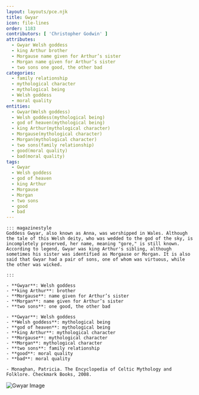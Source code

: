```yaml
---
layout: layouts/pce.njk
title: Gwyar
icon: file-lines
order: 1183
contributors: [ 'Christopher Godwin' ]
attributes:
  - Gwyar Welsh goddess
  - king Arthur brother
  - Morgause name given for Arthur’s sister
  - Morgan name given for Arthur’s sister
  - two sons one good, the other bad
categories:
  - family relationship
  - mythological character
  - mythological being
  - Welsh goddess
  - moral quality
entities:
  - Gwyar(Welsh goddess)
  - Welsh goddess(mythological being)
  - god of heaven(mythological being)
  - king Arthur(mythological character)
  - Morgause(mythological character)
  - Morgan(mythological character)
  - two sons(family relationship)
  - good(moral quality)
  - bad(moral quality)
tags:
  - Gwyar
  - Welsh goddess
  - god of heaven
  - king Arthur
  - Morgause
  - Morgan
  - two sons
  - good
  - bad
---
```

``` tab [group1:Info]
::: magazinestyle
Goddess Gwyar, also known as Anna, was worshipped in Wales. Although the tale of this Welsh deity, who was wedded to the god of the sky, is incompletely preserved, her name, meaning "gore," is still known. According to legend, Gwyar was king Arthur's sibling, although sometimes his sister was identified as Morgause or Morgan. It is also said that Gwyar had a pair of sons, one of whom was virtuous, while the other was wicked.

:::
```
``` tab [group1:Attributes]
- **Gwyar**: Welsh goddess
- **king Arthur**: brother
- **Morgause**: name given for Arthur’s sister
- **Morgan**: name given for Arthur’s sister
- **two sons**: one good, the other bad
```
``` tab [group1:Entities]
- **Gwyar**: Welsh goddess
- **Welsh goddess**: mythological being
- **god of heaven**: mythological being
- **king Arthur**: mythological character
- **Morgause**: mythological character
- **Morgan**: mythological character
- **two sons**: family relationship
- **good**: moral quality
- **bad**: moral quality
```
``` tab [group1:Sources]
- Monaghan, Patricia. The Encyclopedia of Celtic Mythology and Folklore. Checkmark Books, 2008.
```
![Gwyar Image](https://upload.wikimedia.org/wikipedia/commons/thumb/4/40/Arthur-Pyle_Sir_Gawaine_the_Son_of_Lot%2C_King_of_Orkney.JPG/1200px-Arthur-Pyle_Sir_Gawaine_the_Son_of_Lot%2C_King_of_Orkney.JPG)
